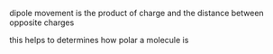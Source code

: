 

dipole movement  is the product of charge and the distance between opposite charges


this helps to determines how polar a molecule is


